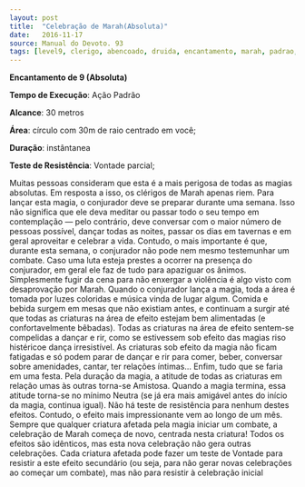 ```yaml
---
layout: post
title:  "Celebração de Marah(Absoluta)"
date:   2016-11-17
source: Manual do Devoto. 93
tags: [level9, clerigo, abencoado, druida, encantamento, marah, padrao, metros, circulo, instatanea, vontade, parcial, absoluta]
---
```


**Encantamento de 9 (Absoluta)**

**Tempo de Execução**: Ação Padrão

**Alcance**: 30 metros

**Área**: círculo com 30m de raio centrado em você;

**Duração**: instântanea

**Teste de Resistência**: Vontade parcial;

Muitas pessoas consideram que esta é a mais perigosa de todas as magias absolutas. Em resposta a isso, os clérigos de Marah apenas riem.
Para lançar esta magia, o conjurador deve se preparar durante uma semana. 
Isso não significa que ele deva meditar ou passar todo o seu tempo em contemplação — pelo contrário, deve conversar com o maior número de pessoas possível, 
dançar todas as noites, passar os dias em tavernas e em geral aproveitar e celebrar a vida. Contudo, o mais importante é que, durante esta semana, o conjurador 
não pode nem mesmo testemunhar um combate. Caso uma luta esteja prestes a 
ocorrer na presença do conjurador, em geral ele faz de tudo para apaziguar os 
ânimos. Simplesmente fugir da cena para não enxergar a violência é algo visto 
com desaprovação por Marah.
Quando o conjurador lança a magia, toda a área é tomada por luzes coloridas e música vinda de lugar algum. 
Comida e bebida surgem em mesas que não existiam antes, e continuam a surgir até que todas as criaturas na área de efeito estejam bem alimentadas (e confortavelmente bêbadas). Todas as criaturas na área de efeito sentem-se compelidas a dançar e rir, como se estivessem sob efeito das magias riso histéricoe dança irresistível. As criaturas sob efeito da magia não ficam fatigadas e só podem parar de dançar e rir para comer, beber, conversar sobre amenidades, cantar, ter relações íntimas... Enfim, tudo que se faria em uma festa. Pela duração da magia, a atitude de todas as criaturas em relação umas às outras torna-se Amistosa. Quando a magia termina, essa atitude torna-se no mínimo Neutra (se já era mais amigável antes do início da 
magia, continua igual). Não há teste de resistência para nenhum destes efeitos.
Contudo, o efeito mais impressionante vem ao longo de um mês. Sempre que qualquer criatura afetada pela magia  iniciar um combate, a celebração de Marah começa de novo, centrada nesta criatura! 
Todos os efeitos são idênticos, mas esta nova celebração não gera outras celebrações. Cada criatura afetada pode fazer um teste de Vontade para resistir a este efeito secundário (ou seja, para não gerar novas celebrações ao começar um combate), mas não para resistir à celebração inicial
